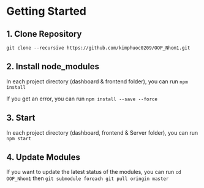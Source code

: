 # Getting Started

## 1. Clone Repository

`git clone --recursive https://github.com/kimphuoc0209/OOP_Nhom1.git`

## 2. Install node_modules

In each project directory (dashboard & frontend folder), you can run `npm install`

If you get an error, you can run `npm install --save --force`

## 3. Start

In each project directory (dashboard, frontend & Server folder), you can run `npm start`

## 4. Update Modules

If you want to update the latest status of the modules, you can run `cd OOP_Nhom1` then `git submodule foreach git pull oringin master`
